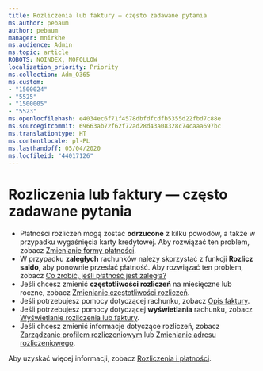 ```yaml
---
title: Rozliczenia lub faktury — często zadawane pytania
ms.author: pebaum
author: pebaum
manager: mnirkhe
ms.audience: Admin
ms.topic: article
ROBOTS: NOINDEX, NOFOLLOW
localization_priority: Priority
ms.collection: Adm_O365
ms.custom:
- "1500024"
- "5525"
- "1500005"
- "5523"
ms.openlocfilehash: e4034ec6f71f4578dbfdfcdfb5355d22fbd7c88e
ms.sourcegitcommit: 69663ab72f62f72ad28d43a08328c74caaa697bc
ms.translationtype: HT
ms.contentlocale: pl-PL
ms.lasthandoff: 05/04/2020
ms.locfileid: "44017126"
---
```

# <a name="billing-or-invoice-faq"></a>Rozliczenia lub faktury — często zadawane pytania

- Płatności rozliczeń mogą zostać **odrzucone** z kilku powodów, a także w przypadku wygaśnięcia karty kredytowej. Aby rozwiązać ten problem, zobacz [Zmienianie formy płatności](https://docs.microsoft.com/microsoft-365/commerce/billing-and-payments/change-payment-method).
- W przypadku **zaległych** rachunków należy skorzystać z funkcji **Rozlicz saldo**, aby ponownie przesłać płatność. Aby rozwiązać ten problem, zobacz [Co zrobić, jeśli płatność jest zaległa?](https://docs.microsoft.com/microsoft-365/commerce/billing-and-payments/pay-for-your-subscription?view=o365-worldwide#what-if-my-credit-card-was-declined-and-my-payment-is-past-due)
- Jeśli chcesz zmienić **częstotliwości rozliczeń** na miesięczne lub roczne, zobacz [Zmienianie częstotliwości rozliczeń](https://docs.microsoft.com/microsoft-365/commerce/billing-and-payments/pay-for-your-subscription?view=o365-worldwide#what-if-my-credit-card-was-declined-and-my-payment-is-past-due).
- Jeśli potrzebujesz pomocy dotyczącej rachunku, zobacz [Opis faktury](https://docs.microsoft.com/microsoft-365/commerce/billing-and-payments/understand-your-invoice2).
- Jeśli potrzebujesz pomocy dotyczącej **wyświetlania** rachunku, zobacz [Wyświetlanie rozliczenia lub faktury](https://docs.microsoft.com/microsoft-365/commerce/billing-and-payments/view-your-bill-or-invoice).
- Jeśli chcesz zmienić informacje dotyczące rozliczeń, zobacz [Zarządzanie profilem rozliczeniowym](https://docs.microsoft.com/microsoft-365/commerce/billing-and-payments/manage-billing-profiles) lub [Zmienianie adresu rozliczeniowego](https://docs.microsoft.com/microsoft-365/commerce/billing-and-payments/change-your-billing-addresses).

Aby uzyskać więcej informacji, zobacz [Rozliczenia i płatności](https://docs.microsoft.com/microsoft-365/commerce/billing-and-payments/).
